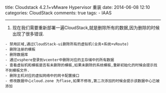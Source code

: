 title: Cloudstack 4.2.1+vMware Hypervisor 重装
date: 2014-06-08 12:10
categories: CloudStack
comments: true
tags:
        - IAAS

---

1. 现在我们需要重新部署一遍CloudStack,就是删除所有的数据,因为删除的时候出现了很多错误.
<!--more-->
	- 禁用区域,通过CloudStack-ui删除所有的虚拟机(业务+系统+vRoute)
    - 删除注册的模板
    - 删除数据库
    - 通过vsphere登录到vcenter中删除对应的主存储中的所有数据
    - 查看虚拟机和模板是否有未删除的模板,如果未删除的系统模板,重新初始化的时候会提示找不到模板文件.
    - 删除主机对应的虚拟网络中的网卡配置接口
    - 修改数据中心cloud.zone 为flase,如果不修改,第二次添加的时候会提示该数据中心已被添加
